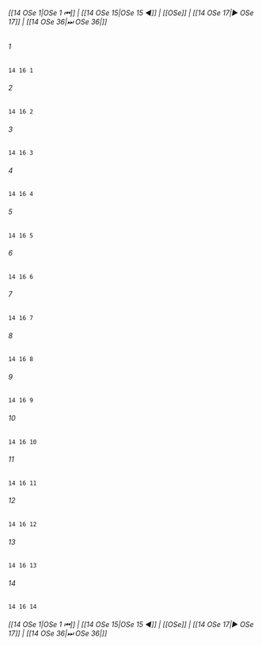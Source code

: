 
###### [[14 OSe 1|OSe 1 ⏮]] | [[14 OSe 15|OSe 15 ◀]] | [[OSe]] | [[14 OSe 17|▶ OSe 17]] | [[14 OSe 36|⏭ OSe 36|]]

###### 1
``` verse
14 16 1 
```
###### 2
``` verse
14 16 2 
```
###### 3
``` verse
14 16 3 
```
###### 4
``` verse
14 16 4 
```
###### 5
``` verse
14 16 5 
```
###### 6
``` verse
14 16 6 
```
###### 7
``` verse
14 16 7 
```
###### 8
``` verse
14 16 8 
```
###### 9
``` verse
14 16 9 
```
###### 10
``` verse
14 16 10 
```
###### 11
``` verse
14 16 11 
```
###### 12
``` verse
14 16 12 
```
###### 13
``` verse
14 16 13 
```
###### 14
``` verse
14 16 14 
```

###### [[14 OSe 1|OSe 1 ⏮]] | [[14 OSe 15|OSe 15 ◀]] | [[OSe]] | [[14 OSe 17|▶ OSe 17]] | [[14 OSe 36|⏭ OSe 36|]]

